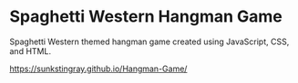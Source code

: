 # Spaghetti Western Hangman Game
Spaghetti Western themed hangman game created using JavaScript, CSS, and HTML.

https://sunkstingray.github.io/Hangman-Game/
